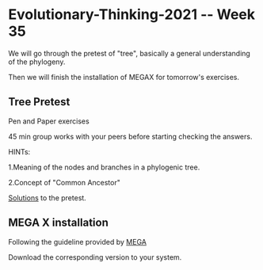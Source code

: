 # Evolutionary-Thinking-2021 -- Week 35

We will go through the pretest of "tree", basically a general understanding of the phylogeny.

Then we will finish the installation of MEGAX for tomorrow's exercises.

## Tree Pretest

Pen and Paper exercises

45 min group works with your peers before starting checking the answers.

HINTs:

1.Meaning of the nodes and branches in a phylogenic tree.

2.Concept of "Common Ancestor"

[Solutions](https://docs.google.com/document/d/1gca29t0lDALeHBa5VoLKm_OJs6BO720adv7xBndXyA4/edit?usp=sharing) to the pretest.

## MEGA X installation
Following the guideline provided by [MEGA](https://www.megasoftware.net)

Download the corresponding version to your system.





